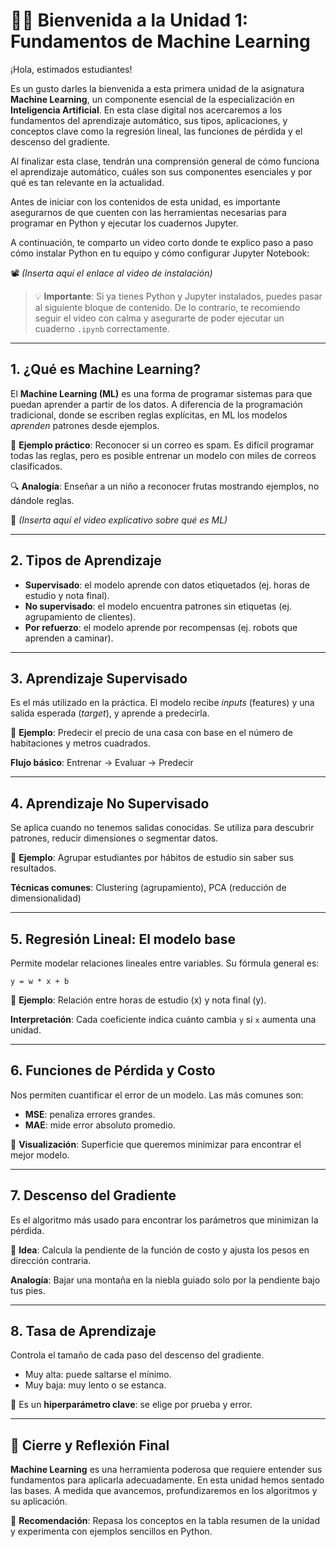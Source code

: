 
# 👩‍🏫 Bienvenida a la Unidad 1: Fundamentos de Machine Learning

¡Hola, estimados estudiantes!

Es un gusto darles la bienvenida a esta primera unidad de la asignatura **Machine Learning**, un componente esencial de la especialización en **Inteligencia Artificial**. En esta clase digital nos acercaremos a los fundamentos del aprendizaje automático, sus tipos, aplicaciones, y conceptos clave como la regresión lineal, las funciones de pérdida y el descenso del gradiente.

Al finalizar esta clase, tendrán una comprensión general de cómo funciona el aprendizaje automático, cuáles son sus componentes esenciales y por qué es tan relevante en la actualidad.

Antes de iniciar con los contenidos de esta unidad, es importante asegurarnos de que cuenten con las herramientas necesarias para programar en Python y ejecutar los cuadernos Jupyter.

A continuación, te comparto un video corto donde te explico paso a paso cómo instalar Python en tu equipo y cómo configurar Jupyter Notebook:

📽️ *(Inserta aquí el enlace al video de instalación)*

> 💡 **Importante**: Si ya tienes Python y Jupyter instalados, puedes pasar al siguiente bloque de contenido. De lo contrario, te recomiendo seguir el video con calma y asegurarte de poder ejecutar un cuaderno `.ipynb` correctamente.

---

## 1. ¿Qué es Machine Learning?

El **Machine Learning (ML)** es una forma de programar sistemas para que puedan aprender a partir de los datos. A diferencia de la programación tradicional, donde se escriben reglas explícitas, en ML los modelos *aprenden* patrones desde ejemplos.

📌 **Ejemplo práctico**: Reconocer si un correo es spam. Es difícil programar todas las reglas, pero es posible entrenar un modelo con miles de correos clasificados.

🔍 **Analogía**: Enseñar a un niño a reconocer frutas mostrando ejemplos, no dándole reglas.

🎥 *(Inserta aquí el video explicativo sobre qué es ML)*

---

## 2. Tipos de Aprendizaje

- **Supervisado**: el modelo aprende con datos etiquetados (ej. horas de estudio y nota final).
- **No supervisado**: el modelo encuentra patrones sin etiquetas (ej. agrupamiento de clientes).
- **Por refuerzo**: el modelo aprende por recompensas (ej. robots que aprenden a caminar).

---

## 3. Aprendizaje Supervisado

Es el más utilizado en la práctica. El modelo recibe *inputs* (features) y una salida esperada (*target*), y aprende a predecirla.

📌 **Ejemplo**: Predecir el precio de una casa con base en el número de habitaciones y metros cuadrados.

**Flujo básico**: Entrenar → Evaluar → Predecir

---

## 4. Aprendizaje No Supervisado

Se aplica cuando no tenemos salidas conocidas. Se utiliza para descubrir patrones, reducir dimensiones o segmentar datos.

📌 **Ejemplo**: Agrupar estudiantes por hábitos de estudio sin saber sus resultados.

**Técnicas comunes**: Clustering (agrupamiento), PCA (reducción de dimensionalidad)

---

## 5. Regresión Lineal: El modelo base

Permite modelar relaciones lineales entre variables. Su fórmula general es:

```
y = w * x + b
```

📌 **Ejemplo**: Relación entre horas de estudio (x) y nota final (y).

**Interpretación**: Cada coeficiente indica cuánto cambia `y` si `x` aumenta una unidad.

---

## 6. Funciones de Pérdida y Costo

Nos permiten cuantificar el error de un modelo. Las más comunes son:

- **MSE**: penaliza errores grandes.
- **MAE**: mide error absoluto promedio.

🧭 **Visualización**: Superficie que queremos minimizar para encontrar el mejor modelo.

---

## 7. Descenso del Gradiente

Es el algoritmo más usado para encontrar los parámetros que minimizan la pérdida.

📌 **Idea**: Calcula la pendiente de la función de costo y ajusta los pesos en dirección contraria.

**Analogía**: Bajar una montaña en la niebla guiado solo por la pendiente bajo tus pies.

---

## 8. Tasa de Aprendizaje

Controla el tamaño de cada paso del descenso del gradiente.

- Muy alta: puede saltarse el mínimo.
- Muy baja: muy lento o se estanca.

🔧 Es un **hiperparámetro clave**: se elige por prueba y error.

---

## 🧠 Cierre y Reflexión Final

**Machine Learning** es una herramienta poderosa que requiere entender sus fundamentos para aplicarla adecuadamente. En esta unidad hemos sentado las bases. A medida que avancemos, profundizaremos en los algoritmos y su aplicación.

📌 **Recomendación**: Repasa los conceptos en la tabla resumen de la unidad y experimenta con ejemplos sencillos en Python.
